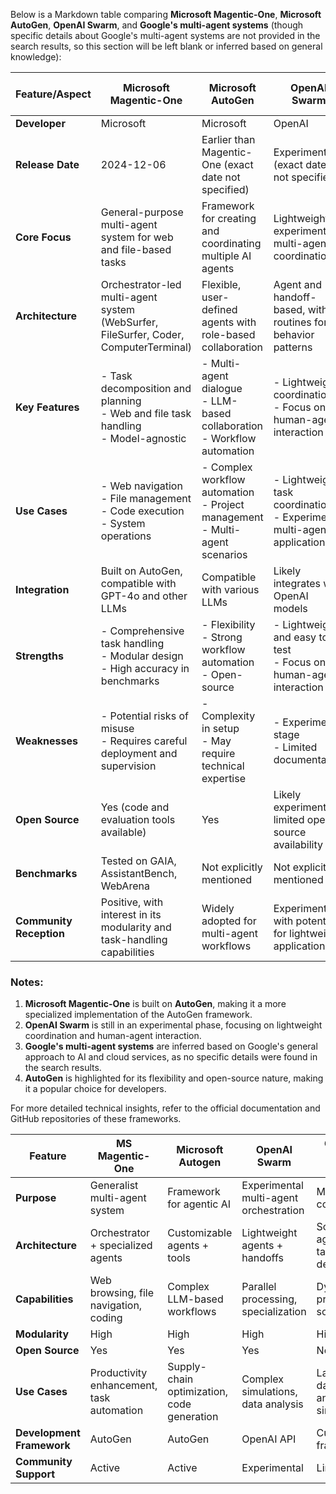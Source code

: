 

Below is a Markdown table comparing **Microsoft Magentic-One**, **Microsoft AutoGen**, **OpenAI Swarm**, and **Google's multi-agent systems** (though specific details about Google's multi-agent systems are not provided in the search results, so this section will be left blank or inferred based on general knowledge):

| Feature/Aspect          | Microsoft Magentic-One                                                                 | Microsoft AutoGen                                                                 | OpenAI Swarm                                                                 | Google's Multi-Agents (Gemini/Vertex)                     |
|-------------------------|---------------------------------------------------------------------------------------|----------------------------------------------------------------------------------|------------------------------------------------------------------------------|------------------------------------------------------|
| **Developer**           | Microsoft                                                                             | Microsoft                                                                        | OpenAI                                                                      | Google                                               |
| **Release Date**        | 2024-12-06                                                                            | Earlier than Magentic-One (exact date not specified)                             | Experimental (exact date not specified)                                     | Not specified                                        |
| **Core Focus**          | General-purpose multi-agent system for web and file-based tasks                       | Framework for creating and coordinating multiple AI agents                       | Lightweight, experimental multi-agent coordination                          | Likely focused on scalable, distributed AI systems   |
| **Architecture**        | Orchestrator-led multi-agent system (WebSurfer, FileSurfer, Coder, ComputerTerminal)  | Flexible, user-defined agents with role-based collaboration                      | Agent and handoff-based, with routines for behavior patterns                | Likely modular and scalable                          |
| **Key Features**        | - Task decomposition and planning<br>- Web and file task handling<br>- Model-agnostic | - Multi-agent dialogue<br>- LLM-based collaboration<br>- Workflow automation     | - Lightweight coordination<br>- Focus on human-agent interaction            | Likely integration with Google Cloud AI services     |
| **Use Cases**           | - Web navigation<br>- File management<br>- Code execution<br>- System operations      | - Complex workflow automation<br>- Project management<br>- Multi-agent scenarios | - Lightweight task coordination<br>- Experimental multi-agent applications   | Likely large-scale AI applications and cloud services|
| **Integration**         | Built on AutoGen, compatible with GPT-4o and other LLMs                               | Compatible with various LLMs                                                     | Likely integrates with OpenAI models                                        | Likely integrates with Google AI and Cloud services  |
| **Strengths**           | - Comprehensive task handling<br>- Modular design<br>- High accuracy in benchmarks    | - Flexibility<br>- Strong workflow automation<br>- Open-source                   | - Lightweight and easy to test<br>- Focus on human-agent interaction        | Likely scalability and cloud integration             |
| **Weaknesses**          | - Potential risks of misuse<br>- Requires careful deployment and supervision          | - Complexity in setup<br>- May require technical expertise                      | - Experimental stage<br>- Limited documentation                             | Likely proprietary and less open-source              |
| **Open Source**         | Yes (code and evaluation tools available)                                             | Yes                                                                              | Likely experimental, limited open-source availability                       | Likely proprietary                                   |
| **Benchmarks**          | Tested on GAIA, AssistantBench, WebArena                                              | Not explicitly mentioned                                                         | Not explicitly mentioned                                                     | Not specified                                        |
| **Community Reception** | Positive, with interest in its modularity and task-handling capabilities              | Widely adopted for multi-agent workflows                                         | Experimental, with potential for lightweight applications                   | Likely strong in enterprise and cloud sectors        |

### Notes:
1. **Microsoft Magentic-One** is built on **AutoGen**, making it a more specialized implementation of the AutoGen framework.
2. **OpenAI Swarm** is still in an experimental phase, focusing on lightweight coordination and human-agent interaction.
3. **Google's multi-agent systems** are inferred based on Google's general approach to AI and cloud services, as no specific details were found in the search results.
4. **AutoGen** is highlighted for its flexibility and open-source nature, making it a popular choice for developers.

For more detailed technical insights, refer to the official documentation and GitHub repositories of these frameworks.

| Feature                       | MS Magentic-One                          | Microsoft Autogen                          | OpenAI Swarm                          | Google's Multi-Agents                 |
|-------------------------------|------------------------------------------|--------------------------------------------|---------------------------------------|---------------------------------------|
| **Purpose**                   | Generalist multi-agent system            | Framework for agentic AI                   | Experimental multi-agent orchestration| Multi-agent coordination              |
| **Architecture**              | Orchestrator + specialized agents        | Customizable agents + tools                | Lightweight agents + handoffs         | Scalable agents + task delegation     |
| **Capabilities**              | Web browsing, file navigation, coding    | Complex LLM-based workflows                | Parallel processing, specialization   | Dynamic problem-solving               |
| **Modularity**                | High                                     | High                                       | High                                  | High                                  |
| **Open Source**               | Yes                                      | Yes                                        | Yes                                   | No                                    |
| **Use Cases**                 | Productivity enhancement, task automation| Supply-chain optimization, code generation | Complex simulations, data analysis    | Large-scale data analysis, simulations|
| **Development Framework**     | AutoGen                                  | AutoGen                                    | OpenAI API                            | Custom framework                      |
| **Community Support**         | Active                                   | Active                                     | Experimental                          | Limited                               |
